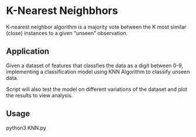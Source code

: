 # K-Nearest Neighbhors
K-nearest neighbor algorithm is a majority vote between the K most similar (close) instances to a given “unseen” observation.

## Application
Given a dataset of features that classfies the data as a digit between 0-9, implementing a classification model using KNN Algorithm to classify unseen data.

Script will also test the model on different variations of the dataset and plot the results to view analysis.

## Usage
python3 KNN.py